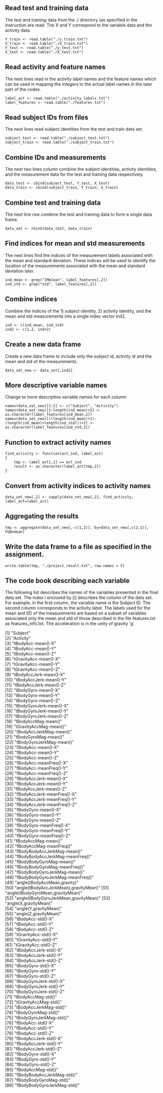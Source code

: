 ## Read test and training data

The test and training data from the ./ directory (as specified in the instruction are read. The X and Y correspond to the variable data and the activity data. 

```
Y_train <- read.table("./y_train.txt")
X_train <- read.table("./X_train.txt")
Y_test <- read.table("./y_test.txt")
X_test <- read.table("./X_test.txt")
```

## Read activity and feature names
The next lines read in the activity label names and the feature names which can be used in mapping the integers to the actual label names in the later part of the codes. 
```
label_act <- read.table("./activity_labels.txt")
label_features <- read.table("./features.txt")
```

## Read subject IDs from files
The next lines read subject identities from the test and train data set. 
```
subject_test <- read.table("./subject_test.txt")
subject_train <- read.table("./subject_train.txt")
```

## Combine IDs and measurements 
The next two lines column combine the subject identities, activity identities, and the measurement data for the test and training data respectively. 
```
data_test <- cbind(subject_test, Y_test, X_test)
data_train <- cbind(subject_train, Y_train, X_train)
```

## Combine test and training data
The next line row combine the test and training data to form a single data frame.
```
data_set <- rbind(data_test, data_train)
```

## Find indices for mean and std measurements
The next lines find the indices of the measurement labels associated with the mean and standard deviation. These indices will be used to identify the location of the measurements associated with the mean and standard deviation later. 
```
ind_mean <- grep("[Mm]ean", label_features[,2])
ind_std <- grep("std", label_features[,2])
```

## Combine indices
Combine the indices of the 1) subject identity, 2) activity identity, and the mean and std measurements into a single index vector ind2. 
```
ind <- c(ind_mean, ind_std)
ind2 <- c(1,2, ind+2)
```

## Create a new data frame
Create a new data frame to include only the subject id, activity id and the mean and std of the measurements. 
```
data_set_new <- data_set[,ind2]
```

## More descriptive variable names
Change to more descriptive variable names for each column 
```
names(data_set_new)[1:2] <- c("Subject", "Activity")
names(data_set_new)[1:length(ind_mean)+2] <- as.character(label_features[ind_mean,2])
names(data_set_new)[((length(ind_mean)+1):(length(ind_mean)+length(ind_std)))+2] <- as.character(label_features[ind_std,2])
```

## Function to extract activity names
```
find_activity <- function(act_ind, label_act)
{
    tmp <- label_act[,1] == act_ind
    result <- as.character(label_act[tmp,2])
}
```

## Convert from activity indices to activity names
```
data_set_new[,2] <- sapply(data_set_new[,2], find_activity, label_act=label_act)
```
## Aggregating the results 
```
tmp <- aggregate(data_set_new[,-c(1,2)], by=data_set_new[,c(2,1)], FUN=mean)
```
## Write the data frame to a file as specified in the assignment. 
```
write.table(tmp, "./project_result.txt", row.names = F)
```


## The code book describing each variable
The following list describes the names of the variables presented in the final data set. The index i enclosed by [i] describes the column of the data set. For example, in the first column, the variable name is the Subject ID. The second column corresponds to the activity label. The labels used for the mean and SD of the measurements are based on a subset of variables associated only the mean and std of those described in the file features.txt as features_info.txt. The acceleration is in the unity of gravity 'g'. 

 [1] "Subject"                  
 [2] "Activity"                            
 [3] "tBodyAcc-mean()-X"                   
 [4] "tBodyAcc-mean()-Y"                   
 [5] "tBodyAcc-mean()-Z"                   
 [6] "tGravityAcc-mean()-X"                
 [7] "tGravityAcc-mean()-Y"                
 [8] "tGravityAcc-mean()-Z"                
 [9] "tBodyAccJerk-mean()-X"               
[10] "tBodyAccJerk-mean()-Y"               
[11] "tBodyAccJerk-mean()-Z"               
[12] "tBodyGyro-mean()-X"                  
[13] "tBodyGyro-mean()-Y"                  
[14] "tBodyGyro-mean()-Z"                  
[15] "tBodyGyroJerk-mean()-X"              
[16] "tBodyGyroJerk-mean()-Y"              
[17] "tBodyGyroJerk-mean()-Z"              
[18] "tBodyAccMag-mean()"                  
[19] "tGravityAccMag-mean()"               
[20] "tBodyAccJerkMag-mean()"              
[21] "tBodyGyroMag-mean()"                 
[22] "tBodyGyroJerkMag-mean()"             
[23] "fBodyAcc-mean()-X"                   
[24] "fBodyAcc-mean()-Y"                   
[25] "fBodyAcc-mean()-Z"                   
[26] "fBodyAcc-meanFreq()-X"               
[27] "fBodyAcc-meanFreq()-Y"               
[28] "fBodyAcc-meanFreq()-Z"               
[29] "fBodyAccJerk-mean()-X"               
[30] "fBodyAccJerk-mean()-Y"               
[31] "fBodyAccJerk-mean()-Z"               
[32] "fBodyAccJerk-meanFreq()-X"           
[33] "fBodyAccJerk-meanFreq()-Y"           
[34] "fBodyAccJerk-meanFreq()-Z"           
[35] "fBodyGyro-mean()-X"                  
[36] "fBodyGyro-mean()-Y"                  
[37] "fBodyGyro-mean()-Z"                  
[38] "fBodyGyro-meanFreq()-X"              
[39] "fBodyGyro-meanFreq()-Y"              
[40] "fBodyGyro-meanFreq()-Z"              
[41] "fBodyAccMag-mean()"                  
[42] "fBodyAccMag-meanFreq()"              
[43] "fBodyBodyAccJerkMag-mean()"          
[44] "fBodyBodyAccJerkMag-meanFreq()"      
[45] "fBodyBodyGyroMag-mean()"             
[46] "fBodyBodyGyroMag-meanFreq()"         
[47] "fBodyBodyGyroJerkMag-mean()"         
[48] "fBodyBodyGyroJerkMag-meanFreq()"     
[49] "angle(tBodyAccMean,gravity)"         
[50] "angle(tBodyAccJerkMean),gravityMean)"
[51] "angle(tBodyGyroMean,gravityMean)"    
[52] "angle(tBodyGyroJerkMean,gravityMean)"
[53] "angle(X,gravityMean)"                
[54] "angle(Y,gravityMean)"                
[55] "angle(Z,gravityMean)"                
[56] "tBodyAcc-std()-X"                    
[57] "tBodyAcc-std()-Y"                    
[58] "tBodyAcc-std()-Z"                    
[59] "tGravityAcc-std()-X"                 
[60] "tGravityAcc-std()-Y"                 
[61] "tGravityAcc-std()-Z"                 
[62] "tBodyAccJerk-std()-X"                
[63] "tBodyAccJerk-std()-Y"                
[64] "tBodyAccJerk-std()-Z"                
[65] "tBodyGyro-std()-X"                   
[66] "tBodyGyro-std()-Y"                   
[67] "tBodyGyro-std()-Z"                   
[68] "tBodyGyroJerk-std()-X"               
[69] "tBodyGyroJerk-std()-Y"               
[70] "tBodyGyroJerk-std()-Z"               
[71] "tBodyAccMag-std()"                   
[72] "tGravityAccMag-std()"                
[73] "tBodyAccJerkMag-std()"               
[74] "tBodyGyroMag-std()"                  
[75] "tBodyGyroJerkMag-std()"              
[76] "fBodyAcc-std()-X"                    
[77] "fBodyAcc-std()-Y"                    
[78] "fBodyAcc-std()-Z"                    
[79] "fBodyAccJerk-std()-X"                
[80] "fBodyAccJerk-std()-Y"                
[81] "fBodyAccJerk-std()-Z"                
[82] "fBodyGyro-std()-X"                   
[83] "fBodyGyro-std()-Y"                   
[84] "fBodyGyro-std()-Z"                   
[85] "fBodyAccMag-std()"                   
[86] "fBodyBodyAccJerkMag-std()"           
[87] "fBodyBodyGyroMag-std()"              
[88] "fBodyBodyGyroJerkMag-std()"  

